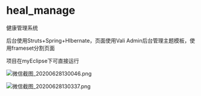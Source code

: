 # heal_manage
健康管理系统

后台使用Struts+Spring+HIbernate，页面使用Vali Admin后台管理主题模板，使用frameset分割页面

项目在myEclipse下可直接运行

![微信截图_20200628130046.png](https://i.loli.net/2020/06/28/iWXu8j5cPRZwhCx.png)

![微信截图_20200628130337.png](https://i.loli.net/2020/06/28/cz35hCjG1rLiYPU.png)
